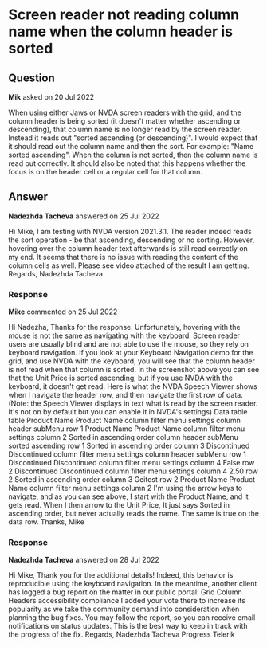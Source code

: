 # Screen reader not reading column name when the column header is sorted

## Question

**Mik** asked on 20 Jul 2022

When using either Jaws or NVDA screen readers with the grid, and the column header is being sorted (it doesn't matter whether ascending or descending), that column name is no longer read by the screen reader. Instead it reads out "sorted ascending (or descending)". I would expect that it should read out the column name and then the sort. For example: "Name sorted ascending". When the column is not sorted, then the column name is read out correctly. It should also be noted that this happens whether the focus is on the header cell or a regular cell for that column.

## Answer

**Nadezhda Tacheva** answered on 25 Jul 2022

Hi Mike, I am testing with NVDA version 2021.3.1. The reader indeed reads the sort operation - be that ascending, descending or no sorting. However, hovering over the column header text afterwards is still read correctly on my end. It seems that there is no issue with reading the content of the column cells as well. Please see video attached of the result I am getting. Regards, Nadezhda Tacheva

### Response

**Mike** commented on 25 Jul 2022

Hi Nadezha, Thanks for the response. Unfortunately, hovering with the mouse is not the same as navigating with the keyboard. Screen reader users are usually blind and are not able to use the mouse, so they rely on keyboard navigation. If you look at your Keyboard Navigation demo for the grid, and use NVDA with the keyboard, you will see that the column header is not read when that column is sorted. In the screenshot above you can see that the Unit Price is sorted ascending, but if you use NVDA with the keyboard, it doesn't get read. Here is what the NVDA Speech Viewer shows when I navigate the header row, and then navigate the first row of data. (Note: the Speech Viewer displays in text what is read by the screen reader. It's not on by default but you can enable it in NVDA's settings) Data table table Product Name Product Name column filter menu settings column header subMenu row 1 Product Name Product Name column filter menu settings column 2 Sorted in ascending order column header subMenu sorted ascending row 1 Sorted in ascending order column 3 Discontinued Discontinued column filter menu settings column header subMenu row 1 Discontinued Discontinued column filter menu settings column 4 False row 2 Discontinued Discontinued column filter menu settings column 4 2.50 row 2 Sorted in ascending order column 3 Geitost row 2 Product Name Product Name column filter menu settings column 2 I'm using the arrow keys to navigate, and as you can see above, I start with the Product Name, and it gets read. When I then arrow to the Unit Price, It just says Sorted in ascending order, but never actually reads the name. The same is true on the data row. Thanks, Mike

### Response

**Nadezhda Tacheva** answered on 28 Jul 2022

Hi Mike, Thank you for the additional details! Indeed, this behavior is reproducible using the keyboard navigation. In the meantime, another client has logged a bug report on the matter in our public portal: Grid Column Headers accessibility compliance I added your vote there to increase its popularity as we take the community demand into consideration when planning the bug fixes. You may follow the report, so you can receive email notifications on status updates. This is the best way to keep in track with the progress of the fix. Regards, Nadezhda Tacheva Progress Telerik
